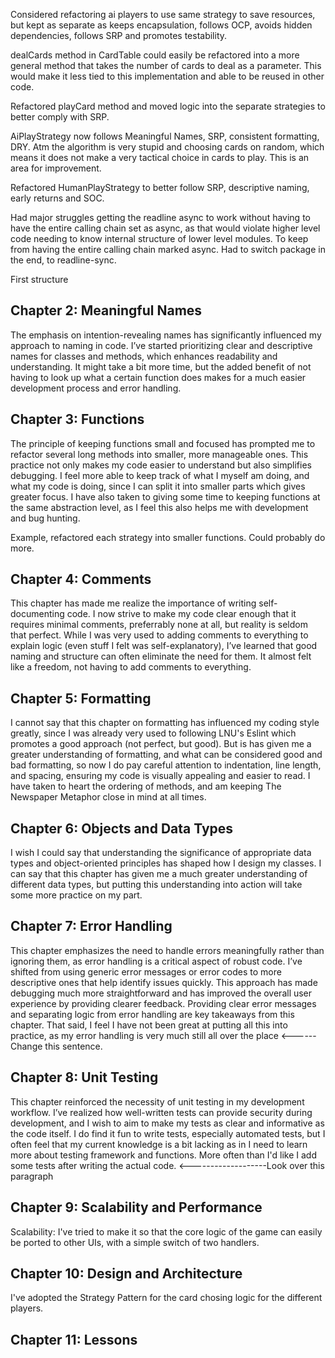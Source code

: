 Considered refactoring ai players to use same strategy to save resources, but kept as separate as keeps encapsulation, follows OCP, avoids hidden dependencies, follows SRP and promotes testability.

dealCards method in CardTable could easily be refactored into a more general method that takes the number of cards to deal as a parameter. This would make it less tied to this implementation and able to be reused in other code.

Refactored playCard method and moved logic into the separate strategies to better comply with SRP.

AiPlayStrategy now follows Meaningful Names, SRP, consistent formatting, DRY. Atm the algorithm is very stupid and choosing cards on random, which means it does not make a very tactical choice in cards to play. This is an area for improvement.

Refactored HumanPlayStrategy to better follow SRP, descriptive naming, early returns and SOC.

Had major struggles getting the readline async to work without having to have the entire calling chain set as async, as that would violate higher level code needing to know internal structure of lower level modules.
To keep from having the entire calling chain marked async. Had to switch package in the end, to readline-sync.



First structure

## Chapter 2: Meaningful Names
The emphasis on intention-revealing names has significantly influenced my approach to naming in code. I’ve started prioritizing clear and descriptive names for classes and methods, which enhances readability and understanding. It might take a bit more time, but the added benefit of not having to look up what a certain function does makes for a much easier development process and error handling.

## Chapter 3: Functions
The principle of keeping functions small and focused has prompted me to refactor several long methods into smaller, more manageable ones. This practice not only makes my code easier to understand but also simplifies debugging. I feel more able to keep track of what I myself am doing, and what my code is doing, since I can split it into smaller parts which gives greater focus. I have also taken to giving some time to keeping functions at the same abstraction level, as I feel this also helps me with development and bug hunting.

Example, refactored each strategy into smaller functions. Could probably do more.

## Chapter 4: Comments
This chapter has made me realize the importance of writing self-documenting code. I now strive to make my code clear enough that it requires minimal comments, preferrably none at all, but reality is seldom that perfect. While I was very used to adding comments to everything to explain logic (even stuff I felt was self-explanatory), I’ve learned that good naming and structure can often eliminate the need for them. It almost felt like a freedom, not having to add comments to everything.

## Chapter 5: Formatting
I cannot say that this chapter on formatting has influenced my coding style greatly, since I was already very used to following LNU's Eslint which promotes a good approach (not perfect, but good). But is has given me a greater understanding of formatting, and what can be considered good and bad formatting, so now I do pay careful attention to indentation, line length, and spacing, ensuring my code is visually appealing and easier to read. I have taken to heart the ordering of methods, and am keeping The Newspaper Metaphor close in mind at all times.

## Chapter 6: Objects and Data Types
I wish I could say that understanding the significance of appropriate data types and object-oriented principles has shaped how I design my classes. I can say that this chapter has given me a much greater understanding of different data types, but putting this understanding into action will take some more practice on my part.

## Chapter 7: Error Handling
This chapter emphasizes the need to handle errors meaningfully rather than ignoring them, as error handling is a critical aspect of robust code. I’ve shifted from using generic error messages or error codes to more descriptive ones that help identify issues quickly. This approach has made debugging much more straightforward and has improved the overall user experience by providing clearer feedback. Providing clear error messages and separating logic from error handling are key takeaways from this chapter. That said, I feel I have not been great at putting all this into practice, as my error handling is very much still all over the place <------ Change this sentence.

## Chapter 8: Unit Testing
This chapter reinforced the necessity of unit testing in my development workflow. I’ve realized how well-written tests can provide security during development, and I wish to aim to make my tests as clear and informative as the code itself. I do find it fun to write tests, especially automated tests, but I often feel that my current knowledge is a bit lacking as in I need to learn more about testing framework and functions. More often than I'd like I add some tests after writing the actual code.
<-------------------Look over this paragraph

## Chapter 9: Scalability and Performance
Scalability: I've tried to make it so that the core logic of the game can easily be ported to other UIs, with a simple switch of two handlers.

## Chapter 10: Design and Architecture
I've adopted the Strategy Pattern for the card chosing logic for the different players.

## Chapter 11: Lessons
